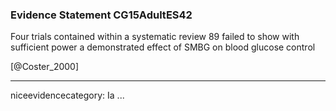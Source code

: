 ### Evidence Statement CG15AdultES42
Four trials contained within a systematic review 89 failed to show with sufficient power a demonstrated effect of SMBG on blood glucose control 

[@Coster_2000]

---
niceevidencecategory: Ia
...


